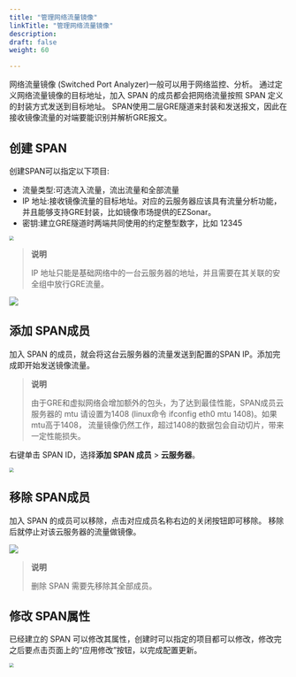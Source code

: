 ```yaml
---
title: "管理网络流量镜像"
linkTitle: "管理网络流量镜像"
description:
draft: false
weight: 60

---
```


网络流量镜像 (Switched Port Analyzer)一般可以用于网络监控、分析。 通过定义网络流量镜像的目标地址，加入 SPAN 的成员都会把网络流量按照 SPAN 定义的封装方式发送到目标地址。 SPAN使用二层GRE隧道来封装和发送报文，因此在接收镜像流量的对端要能识别并解析GRE报文。

## 创建 SPAN

创建SPAN可以指定以下项目:

*   流量类型:可选流入流量，流出流量和全部流量
*   IP 地址:接收镜像流量的目标地址。对应的云服务器应该具有流量分析功能，并且能够支持GRE封装，比如镜像市场提供的EZSonar。
*   密钥:建立GRE隧道时两端共同使用的约定整型数字，比如 12345

<img src="../_images/create_span.png" style="zoom:50%;" />

> **说明**
>
> IP 地址只能是基础网络中的一台云服务器的地址，并且需要在其关联的安全组中放行GRE流量。

![](../_images/span_sg.png)

## 添加 SPAN成员

加入 SPAN 的成员，就会将这台云服务器的流量发送到配置的SPAN IP。添加完成即开始发送镜像流量。

> **说明**
>
> 由于GRE和虚拟网络会增加额外的包头，为了达到最佳性能，SPAN成员云服务器的 mtu 请设置为1408 (linux命令 ifconfig eth0 mtu 1408)。如果mtu高于1408， 流量镜像仍然工作，超过1408的数据包会自动切片，带来一定性能损失。

右键单击 SPAN ID，选择**添加 SPAN 成员** > **云服务器**。

<img src="../_images/span_add_member.png" style="zoom:50%;" />

## 移除 SPAN成员

加入 SPAN 的成员可以移除，点击对应成员名称右边的关闭按钮即可移除。 移除后就停止对该云服务器的流量做镜像。

<img src="../_images/span_del_member.png" />

> **说明**
>
> 删除 SPAN 需要先移除其全部成员。

## 修改 SPAN属性

已经建立的 SPAN 可以修改其属性，创建时可以指定的项目都可以修改，修改完之后要点击页面上的“应用修改”按钮，以完成配置更新。

<img src="../_images/span_modify.png" style="zoom:50%;" />
